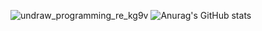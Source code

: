    ![undraw_programming_re_kg9v](https://user-images.githubusercontent.com/110098940/209443286-44db8d10-53ba-4a58-aa10-3922cc69a810.svg)
![Anurag's GitHub stats](https://github-readme-stats.vercel.app/api?username=noguia&show_icons=true&theme=radical)











